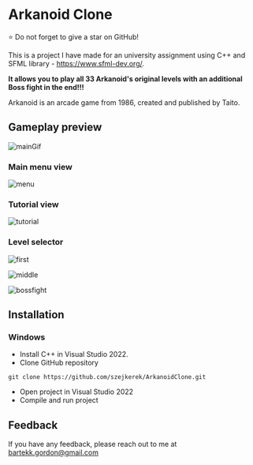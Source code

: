 
# Arkanoid Clone

⭐ Do not forget to give a star on GitHub!

This is a project I have made for an university assignment using C++ and SFML library - https://www.sfml-dev.org/. 

**It allows you to play all 33 Arkanoid's original levels with an additional Boss fight in the end!!!**

Arkanoid is an arcade game from 1986, created and published by Taito.

## Gameplay preview

![mainGif](https://user-images.githubusercontent.com/69083596/174481259-a4db762b-bed3-4a93-b3f2-b691d71b3582.gif)

### Main menu view
![menu](https://user-images.githubusercontent.com/69083596/174481272-c64b807a-e3a6-42cb-9d7b-ce5ae9c7e91a.png)

### Tutorial view
![tutorial](https://user-images.githubusercontent.com/69083596/174481277-b29b3d63-73da-400e-bb9f-d1c2d53c7162.png)

### Level selector
![first](https://user-images.githubusercontent.com/69083596/174481283-029f1400-aea3-4eae-aad3-f86035f0717e.png)

![middle](https://user-images.githubusercontent.com/69083596/174481290-e8ce1eec-3d6f-4e4c-b043-8770a7028b50.png)

![bossfight](https://user-images.githubusercontent.com/69083596/174481294-d69d3144-017d-4272-b5fa-52c27aecc802.png)

## Installation

### Windows
- Install C++ in Visual Studio 2022.
- Clone GitHub repository

```
git clone https://github.com/szejkerek/ArkanoidClone.git
```
- Open project in Visual Studio 2022
- Compile and run project

## Feedback

If you have any feedback, please reach out to me at bartekk.gordon@gmail.com

